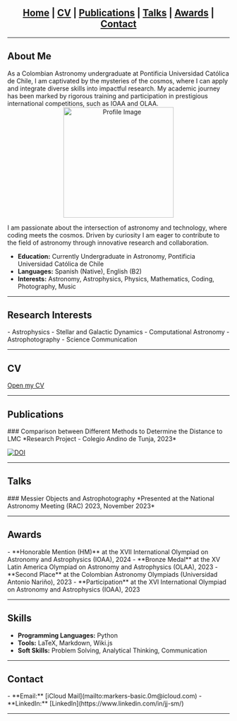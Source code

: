 <head>
    <link rel="shortcut icon" type="image/png" href="resources/favicon.png?">
    <link rel="apple-touch-icon" href="/resources/images/favicon.png"> <!-- Optional, for iOS devices -->
    <link href="https://cdnjs.cloudflare.com/ajax/libs/font-awesome/6.0.0-beta3/css/all.min.css" rel="stylesheet"> <!-- Font Awesome CDN -->
</head>

<div style="text-align: center;">    
    <h2>
        <a href="#home">Home</a> | 
        <a href="#cv">CV</a> | 
        <a href="#publications">Publications</a> | 
        <a href="#talks">Talks</a> | 
        <a href="#awards">Awards</a> | 
        <a href="#contact">Contact</a>
    </h2>
</div>

---

## <i class="fas fa-globe"></i> About Me
<div id="home"></div>
As a Colombian Astronomy undergraduate at Pontificia Universidad Católica de Chile, I am captivated by the mysteries of the cosmos, where I can apply and integrate diverse skills into impactful research. My academic journey has been marked by rigorous training and participation in prestigious international competitions, such as IOAA and OLAA.

<div style="text-align: center;">
    <img src="resources/images/pfp.jpg" alt="Profile Image" style="width: 250px; border-radius: 0%;">
</div>

I am passionate about the intersection of astronomy and technology, where coding meets the cosmos. Driven by curiosity I am eager to contribute to the field of astronomy through innovative research and collaboration.

- **Education:** Currently Undergraduate in Astronomy, Pontificia Universidad Católica de Chile
- **Languages:** Spanish (Native), English (B2)
- **Interests:** Astronomy, Astrophysics, Physics, Mathematics, Coding, Photography, Music

---

## <i class="fas fa-brain"></i> Research Interests
<div id="publications"></div>
- Astrophysics
- Stellar and Galactic Dynamics
- Computational Astronomy
- Astrophotography
- Science Communication

---

## <i class="fas fa-file-alt"></i> CV
<div id="cv"></div>
<a href="/About-me/resources/docs/CV__EN___Private_.pdf" target="_blank">Open my CV</a>

---

## <i class="fas fa-book"></i> Publications
<div id="publications"></div>
### Comparison between Different Methods to Determine the Distance to LMC
*Research Project - Colegio Andino de Tunja, 2023*

[![DOI](https://zenodo.org/badge/DOI/10.5281/zenodo.13894141.svg)](https://doi.org/10.5281/zenodo.13894141)

---

## <i class="fas fa-comments"></i> Talks
<div id="talks"></div>
### Messier Objects and Astrophotography
*Presented at the National Astronomy Meeting (RAC) 2023, November 2023*

---

## <i class="fas fa-medal"></i> Awards
<div id="awards"></div>
- **Honorable Mention (HM)** at the XVII International Olympiad on Astronomy and Astrophysics (IOAA), 2024
- **Bronze Medal** at the XV Latin America Olympiad on Astronomy and Astrophysics (OLAA), 2023
- **Second Place** at the Colombian Astronomy Olympiads (Universidad Antonio Nariño), 2023
- **Participation** at the XVI International Olympiad on Astronomy and Astrophysics (IOAA), 2023
  
---

## <i class="fas fa-tools"></i> Skills

- **Programming Languages:** Python
- **Tools:** LaTeX, Markdown, Wiki.js
- **Soft Skills:** Problem Solving, Analytical Thinking, Communication

---

## <i class="fas fa-envelope"></i> Contact
<div id="contact"></div>
- **Email:** [iCloud Mail](mailto:markers-basic.0m@icloud.com)
- **LinkedIn:** [LinkedIn](https://www.linkedin.com/in/jj-sm/) <!-- Replace with your LinkedIn profile link -->

---

<!-- Optional: Add a footer with links to social media or additional resources -->
